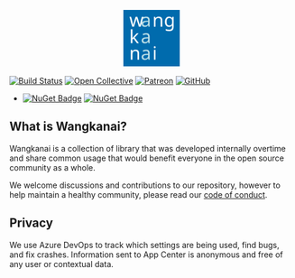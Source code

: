 <p align="center">
  <img alt="Files Logo" src="asset/wangkanai-logo.svg?sanitize=true" width="100px" />
</p>


[![Build Status](https://dev.azure.com/wangkanai/GitHub/_apis/build/status/wangkanai?branchName=main)](https://dev.azure.com/wangkanai/GitHub/_build/latest?definitionId=20&branchName=main)
[![Open Collective](https://img.shields.io/badge/open%20collective-support%20me-3385FF.svg)](https://opencollective.com/wangkanai)
[![Patreon](https://img.shields.io/badge/patreon-support%20me-d9643a.svg)](https://www.patreon.com/wangkanai)
[![GitHub](https://img.shields.io/github/license/wangkanai/detection)](https://github.com/wangkanai/Detection/blob/dev/LICENSE)

- [![NuGet Badge](https://buildstats.info/nuget/wangkanai.detection)](https://www.nuget.org/packages/wangkanai.detection)
  [![NuGet Badge](https://buildstats.info/nuget/wangkanai.detection?includePreReleases=true)](https://www.nuget.org/packages/wangkanai.detection)

## What is Wangkanai?

Wangkanai is a collection of library that was developed internally overtime and share common usage that would benefit everyone in the open source community as a whole.

We welcome discussions and contributions to our repository, however to help maintain a healthy community, please read our [code of conduct](https://github.com/wangkanai/wangkanai/blob/main/CODE_OF_CONDUCT.md).

## Privacy
We use Azure DevOps to track which settings are being used, find bugs, and fix crashes. Information sent to App Center is anonymous and free of any user or contextual data.

